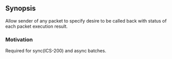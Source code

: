## Synopsis

Allow sender of any packet to specify desire to be called back with status of each packet execution result.

### Motivation

Required for sync(ICS-200) and async batches.